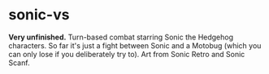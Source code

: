 # sonic-vs
 **Very unfinished.** Turn-based combat starring Sonic the Hedgehog characters. So far it's just a fight between Sonic and a Motobug (which you can only lose if you deliberately try to). Art from Sonic Retro and Sonic Scanf.